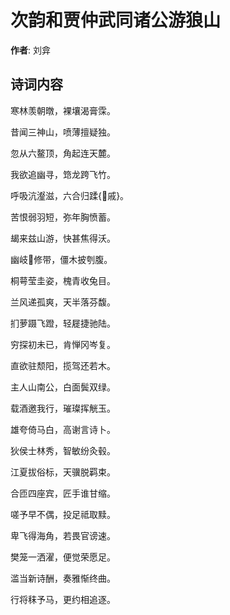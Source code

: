 # 次韵和贾仲武同诸公游狼山

**作者**: 刘弇

## 诗词内容

寒林羡朝暾，裸壤渴膏霂。

昔闻三神山，喷薄擅疑独。

忽从六鳌顶，角起连天麓。

我欲追幽寻，筇龙跨飞竹。

呼吸沆瀣滋，六合归蹂{戚}。

苦恨弱羽短，弥年胸愤蓄。

朅来兹山游，快甚焦得沃。

幽岐𫄥修带，僵木披刳腹。

桐萼莹圭姿，槐青收兔目。

兰风递孤爽，天半落芬馥。

扪萝蹑飞蹬，轻屣捷驰陆。

穷探初未已，肯惮冈岑复。

直欲驻颓阳，揽驾还若木。

主人山南公，白面鬓双绿。

载酒邀我行，璀璨挥觥玉。

雄夸倚马白，高谢言诗卜。

狄侯士林秀，智敏纷灸毂。

江夏拔俗标，天骥脱羁束。

合匝四座宾，匠手谁甘缩。

嗟予早不偶，投足祗取黩。

卑飞得海角，若畏官谤速。

樊笼一洒濯，便觉荣愿足。

滥当新诗酬，奏雅惭终曲。

行将秣予马，更约相追逐。

